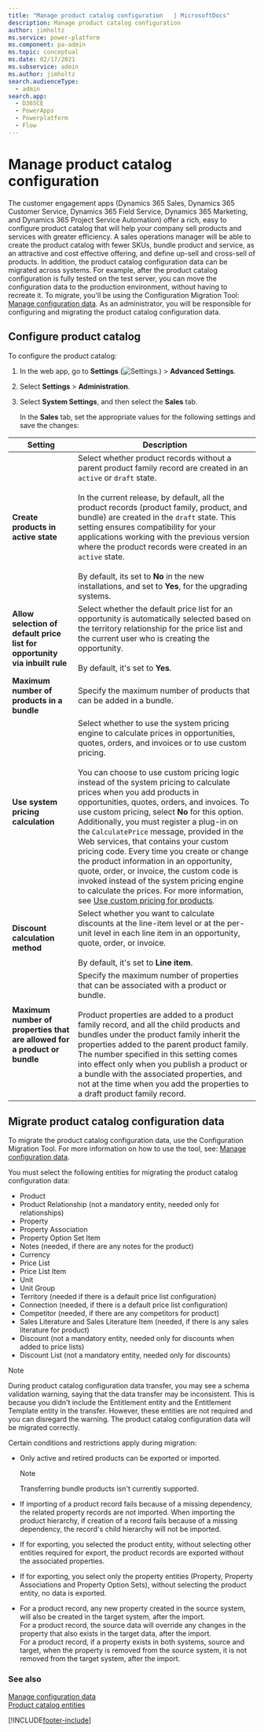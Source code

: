 ```yaml
---
title: "Manage product catalog configuration   | MicrosoftDocs"
description: Manage product catalog configuration 
author: jimholtz
ms.service: power-platform
ms.component: pa-admin
ms.topic: conceptual
ms.date: 02/17/2021
ms.subservice: admin
ms.author: jimholtz
search.audienceType: 
  - admin
search.app:
  - D365CE
  - PowerApps
  - Powerplatform
  - Flow
---
```

# Manage product catalog configuration

<!-- legacy procedure -->

The customer engagement apps (Dynamics 365 Sales, Dynamics 365 Customer Service, Dynamics 365 Field Service, Dynamics 365 Marketing, and Dynamics 365 Project Service Automation) offer a rich, easy to configure product catalog that will help your company sell products and services with greater efficiency. A sales operations manager will be able to create the product catalog with fewer SKUs, bundle product and service, as an attractive and cost effective offering, and define up-sell and cross-sell of products. In addition, the product catalog configuration data can be migrated across systems. For example, after the product catalog configuration is fully tested on the test server, you can move the configuration data to the production environment, without having to recreate it. To migrate, you'll be using the Configuration Migration Tool: [Manage configuration data](manage-configuration-data.md).  As an administrator, you will be responsible for configuring and migrating the product catalog configuration data.  
  
## Configure product catalog  
 To configure the product catalog:  
  
1. In the web app, go to **Settings** (![Settings.](media/settings-gear-icon.png "Settings")) > **Advanced Settings**.

2. Select **Settings** > **Administration**.

3. Select **System Settings**, and then select the **Sales** tab. 
  
   In the **Sales** tab, set the appropriate values for the following settings and save the changes:  
  
|                                  Setting                                   |                                                                                                                                                                                                                                                                                                                                                                                                                                                                                                                                                 Description                                                                                                                                                                                                                                                                                                                                                                                                                                                                                                                                                  |
|----------------------------------------------------------------------------|--------------------------------------------------------------------------------------------------------------------------------------------------------------------------------------------------------------------------------------------------------------------------------------------------------------------------------------------------------------------------------------------------------------------------------------------------------------------------------------------------------------------------------------------------------------------------------------------------------------------------------------------------------------------------------------------------------------------------------------------------------------------------------------------------------------------------------------------------------------------------------------------------------------------------------------------------------------------------------------------------------------------------------------------------------------------------------------------------------------|
|                    **Create products in active state**                     |                                                                                                                                                                                   Select whether product records without a parent product family record are created in an `active` or `draft` state.<br /><br /> In the current release, by default, all the product records (product family, product, and bundle) are created in the `draft` state. This setting ensures compatibility for your applications working with the previous version where the product records were created in an `active` state.<br /><br /> By default, its set to **No** in the new installations, and set to **Yes**, for the upgrading systems.                                                                                                                                                                                    |
| **Allow selection of default price list for opportunity via inbuilt rule** |                                                                                                                                                                                                                                                                                                                                                                                                                                 Select whether the default price list for an opportunity is automatically selected based on the territory relationship for the price list and the current user who is creating the opportunity.<br /><br /> By default, it's set to **Yes**.                                                                                                                                                                                                                                                                                                                                                                                                                                 |
|                 **Maximum number of products in a bundle**                 |                                                                                                                                                                                                                                                                                                                                                                                                                                                                                                                    Specify the maximum number of products that can be added in a bundle.                                                                                                                                                                                                                                                                                                                                                                                                                                                                                                                     |
|                     **Use system pricing calculation**                     | Select whether to use the system pricing engine to calculate prices in opportunities, quotes, orders, and invoices or to use custom pricing.<br /><br /> You can choose to use custom pricing logic instead of the system pricing to calculate prices when you add products in opportunities, quotes, orders, and invoices. To use custom pricing, select **No** for this option. Additionally, you must register a plug-in on the `CalculatePrice` message, provided in the Web services, that contains your custom pricing code. Every time you create or change the product information in an opportunity, quote, order, or invoice, the custom code is invoked instead of the system pricing engine to calculate the prices. For more information, see [Use custom pricing for products](/dynamics365/customerengagement/on-premises/developer/use-custom-pricing-products). |
|                      **Discount calculation method**                       |                                                                                                                                                                                                                                                                                                                                                                                                                                               Select whether you want to calculate discounts at the line-item level or at the per-unit level in each line item in an opportunity, quote, order, or invoice.<br /><br /> By default, it's set to **Line item**.                                                                                                                                                                                                                                                                                                                                                                                                                                               |
| **Maximum number of properties that are allowed for a product or bundle**  |                                                                                                                                                                                                                                                                                                Specify the maximum number of properties that can be associated with a product or bundle.<br /><br /> Product properties are added to a product family record, and all the child products and bundles under the product family inherit the properties added to the parent product family. The number specified in this setting comes into effect only when you publish a product or a bundle with the associated properties, and not at the time when you add the properties to a draft product family record.                                                                                                                                                                                                                                                                                                |
  
## Migrate product catalog configuration data  
 To migrate the product catalog configuration data, use the Configuration Migration Tool. For more information on how to use the tool, see: [Manage configuration data](manage-configuration-data.md).  
  
 You must select the following entities for migrating the product catalog configuration data:  
  
-   Product  
-   Product Relationship (not a mandatory entity, needed only for relationships)  
-   Property  
-   Property Association  
-   Property Option Set Item  
-   Notes (needed,  if there are any notes for the product)  
-   Currency  
-   Price List  
-   Price List Item  
-   Unit  
-   Unit Group  
-   Territory (needed if there is a default price list configuration)  
-   Connection (needed, if there is a default price list configuration)  
-   Competitor (needed, if there are any competitors for product)  
-   Sales Literature and Sales Literature Item (needed, if there is any sales literature for product)  
-   Discount (not a mandatory entity, needed only for discounts when added to price lists)  
-   Discount List (not a mandatory entity, needed only for discounts)  
  
> [!NOTE]
>  During product catalog configuration data transfer, you may see a schema validation warning, saying that the data transfer may be inconsistent. This is because you didn't include the Entitlement entity and the Entitlement Template entity in the transfer. However, these entities are not required and you can disregard the warning. The product catalog configuration data will be migrated correctly.  
  
 Certain conditions and restrictions apply during migration:  
  
-   Only active and retired products can be exported or imported.  
    > [!NOTE]
    > Transferring bundle products isn't currently supported. 
  
-   If importing of a product record fails because of a missing dependency, the related property records are not imported. When importing the product hierarchy, if creation of a record fails because of a missing dependency, the record's child hierarchy will not be imported.  
  
-   If for exporting, you selected the product entity, without selecting other entities required for export, the product records are exported without the associated properties.  
  
-   If for exporting, you select only the property entities (Property, Property Associations and Property Option Sets), without selecting the product entity, no data is exported.  
  
-   For a product record, any new property created in the source system, will also be created in the target system, after the import.   
    For a product record, the source data will override any changes in the property that also exists in the target data, after the import.   
    For a product record, if a property exists in both systems, source and target, when the property is removed from the source system, it is not removed from the target system, after the import.  
  
### See also  
[Manage configuration data](manage-configuration-data.md)   <br />
[Product catalog entities](manage-product-catalog-configuration.md)


[!INCLUDE[footer-include](../includes/footer-banner.md)]